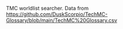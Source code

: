 TMC worldlist searcher.
Data from https://github.com/DuskScorpio/TechMC-Glossary/blob/main/TechMC%20Glossary.csv
